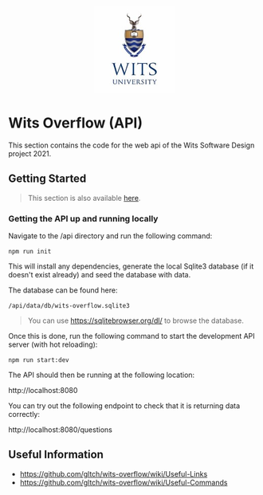 <p align="center">
  <img src="../assets/images/logo_square_small.jpg?raw=true" alt="Wits University"/>
</p>

# Wits Overflow (API)

This section contains the code for the web api of the Wits Software Design project 2021.

## Getting Started

> This section is also available [here](https://github.com/gltch/wits-overflow/wiki/Getting-Started#api).


### Getting the API up and running locally

Navigate to the /api directory and run the following command:

````
npm run init
````

This will install any dependencies, generate the local Sqlite3 database 
(if it doesn't exist already) and seed the database with data.

The database can be found here:

````
/api/data/db/wits-overflow.sqlite3
````
> You can use https://sqlitebrowser.org/dl/ to browse the database.

Once this is done, run the following command to start the development 
API server (with hot reloading):

````
npm run start:dev
````

The API should then be running at the following location:

http://localhost:8080

You can try out the following endpoint to check that it is returning
data correctly:

http://localhost:8080/questions


## Useful Information

- https://github.com/gltch/wits-overflow/wiki/Useful-Links
- https://github.com/gltch/wits-overflow/wiki/Useful-Commands